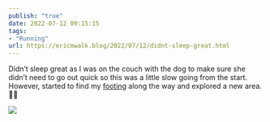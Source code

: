 ```yaml
---
publish: "true"
date: 2022-07-12 09:15:15
tags:
- "Running"
url: https://ericmwalk.blog/2022/07/12/didnt-sleep-great.html
---
```

Didn’t sleep great as I was on the couch with the dog to make sure she didn’t need to go out quick so this was a little slow going from the start. However, started to find my [footing](http://www.strava.com/activities/7456241323) along the way and explored a new area. 🏃‍♂️

![](https://ericmwalk.blog/uploads/2022/e45845c377.jpg)